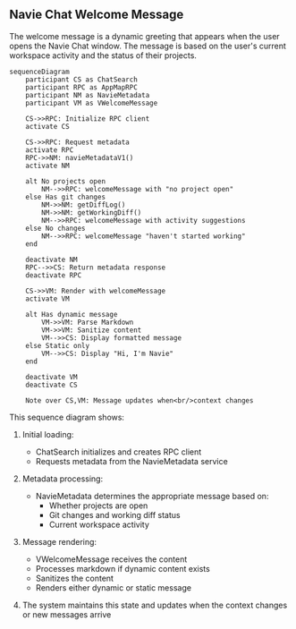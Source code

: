 ## Navie Chat Welcome Message

The welcome message is a dynamic greeting that appears when the user opens the Navie Chat window.
The message is based on the user's current workspace activity and the status of their projects.

```mermaid
sequenceDiagram
    participant CS as ChatSearch
    participant RPC as AppMapRPC
    participant NM as NavieMetadata
    participant VM as VWelcomeMessage

    CS->>RPC: Initialize RPC client
    activate CS

    CS->>RPC: Request metadata
    activate RPC
    RPC->>NM: navieMetadataV1()
    activate NM

    alt No projects open
        NM-->>RPC: welcomeMessage with "no project open"
    else Has git changes
        NM->>NM: getDiffLog()
        NM->>NM: getWorkingDiff()
        NM-->>RPC: welcomeMessage with activity suggestions
    else No changes
        NM-->>RPC: welcomeMessage "haven't started working"
    end

    deactivate NM
    RPC-->>CS: Return metadata response
    deactivate RPC

    CS->>VM: Render with welcomeMessage
    activate VM

    alt Has dynamic message
        VM->>VM: Parse Markdown
        VM->>VM: Sanitize content
        VM-->>CS: Display formatted message
    else Static only
        VM-->>CS: Display "Hi, I'm Navie"
    end

    deactivate VM
    deactivate CS

    Note over CS,VM: Message updates when<br/>context changes
```

This sequence diagram shows:

1. Initial loading:
   - ChatSearch initializes and creates RPC client
   - Requests metadata from the NavieMetadata service
2. Metadata processing:
   - NavieMetadata determines the appropriate message based on:
     - Whether projects are open
     - Git changes and working diff status
     - Current workspace activity
3. Message rendering:

   - VWelcomeMessage receives the content
   - Processes markdown if dynamic content exists
   - Sanitizes the content
   - Renders either dynamic or static message

4. The system maintains this state and updates when the context changes or new messages arrive
